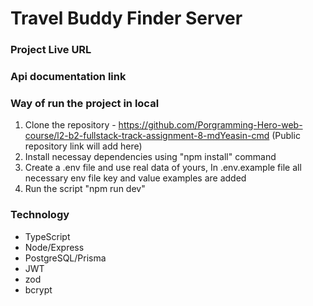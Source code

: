 # Travel Buddy Finder Server

### Project Live URL

### Api documentation link

### Way of run the project in local

1. Clone the repository - https://github.com/Porgramming-Hero-web-course/l2-b2-fullstack-track-assignment-8-mdYeasin-cmd (Public repository link will add here)
2. Install necessay dependencies using "npm install" command
3. Create a .env file and use real data of yours, In .env.example file all necessary env file key and value examples are added
4. Run the script "npm run dev"

### Technology

- TypeScript
- Node/Express
- PostgreSQL/Prisma
- JWT
- zod
- bcrypt
